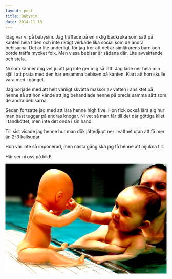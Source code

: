 ```yaml
---
layout: post
title: Babysim
date: 2014-11-18
---
```


Idag var vi på babysim. Jag träffade på en riktig badkruka som satt på kanten hela tiden och inte riktigt verkade lika social som de andra bebisarna. Det är lite underligt, för jag tror att det är simlärarens barn och borde träffa mycket folk. Men vissa bebisar är sådana där. Lite avvaktande och stela.

Ni som känner mig vet ju att jag inte ger mig så lätt. Jag lade ner hela min själ i att prata med den här ensamma bebisen på kanten. Klart att hon skulle vara med i gänget.

Jag började med att helt vänligt skvätta massor av vatten i ansiktet på henne så att hon kände att jag behandlade henne på precis samma sätt som de andra bebisarna.

Sedan fortsatte jag med att lära henne high five. Hon fick också lära sig hur man bäst tuggar på andras knogar. Ni vet så man får till det där göttiga kliet i tandköttet, men inte det onda i sin hand. 

Till sist visade jag henne hur man dök jättedjupt ner i vattnet utan att få mer än 2-3 kallsupar.

Hon var inte så imponerad, men nästa gång ska jag få henne att mjukna till.

Här ser ni oss på bild!

![babysim](/images/babysim.jpg)

